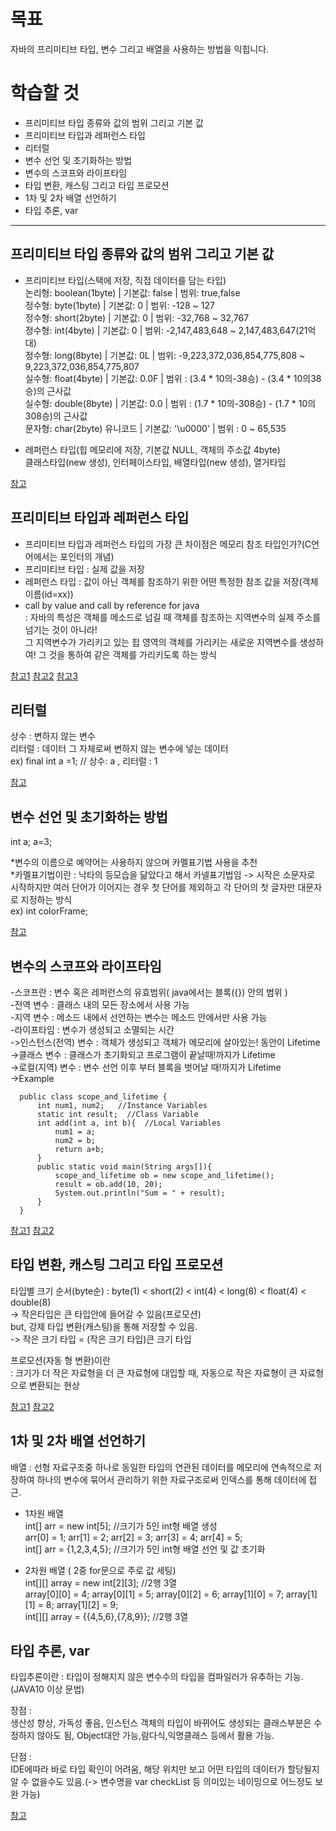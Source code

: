 # 목표
자바의 프리미티브 타입, 변수 그리고 배열을 사용하는 방법을 익힙니다.

# 학습할 것
- 프리미티브 타입 종류와 값의 범위 그리고 기본 값
- 프리미티브 타입과 레퍼런스 타입
- 리터럴
- 변수 선언 및 초기화하는 방법
- 변수의 스코프와 라이프타임
- 타입 변환, 캐스팅 그리고 타입 프로모션
- 1차 및 2차 배열 선언하기
- 타입 추론, var


- - -

## 프리미티브 타입 종류와 값의 범위 그리고 기본 값

- 프리미티브 타입(스택에 저장, 직접 데이터를 담는 타입)  
논리형: boolean(1byte) | 기본값: false | 범위: true,false  
정수형: byte(1byte) | 기본값: 0 | 범위: -128 ~ 127  
정수형: short(2byte) | 기본값: 0 | 범위: -32,768 ~ 32,767  
정수형: int(4byte) | 기본값: 0 | 범위: -2,147,483,648 ~ 2,147,483,647(21억대)  
정수형: long(8byte) | 기본값: 0L | 범위: -9,223,372,036,854,775,808 ~ 9,223,372,036,854,775,807  
실수형: float(4byte) | 기본값: 0.0F | 범위 : (3.4 * 10의-38승) - (3.4 * 10의38승)의 근사값  
실수형: double(8byte) | 기본값: 0.0 | 범위 : (1.7 * 10의-308승) - (1.7 * 10의308승)의 근사값  
문자형: char(2byte) 유니코드 | 기본값: '\u0000' | 범위 : 0 ~ 65,535  

- 레퍼런스 타입(힙 메모리에 저장, 기본값 NULL, 객체의 주소값 4byte)  
클래스타입(new 생성), 인터페이스타입, 배열타입(new 생성), 열거타입  

[참고](https://gbsb.tistory.com/6)

## 프리미티브 타입과 레퍼런스 타입

- 프리미티브 타입과 레퍼런스 타입의 가장 큰 차이점은 메모리 참조 타입인가?(C언어에서는 포인터의 개념)  
- 프리미티브 타입 : 실제 값을 저장  
- 레퍼런스 타입 : 값이 아닌 객체를 참조하기 위한 어떤 특정한 참조 값을 저장(객체이름(id=xx))  
- call by value and call by reference for java  
: 자바의 특성은 객체를 메소드로 넘길 때 객체를 참조하는 지역변수의 실제 주소를 넘기는 것이 아니라!  
그 지역변수가 가리키고 있는 힙 영역의 객체를 가리키는 새로운 지역변수를 생성하여! 그 것을 통하여 같은 객체를 가리키도록 하는 방식  


[참고1](https://m.blog.naver.com/PostView.nhn?blogId=highkrs&logNo=220242895539&proxyReferer=https:%2F%2Fwww.google.com%2F)
[참고2](https://blog.naver.com/PostView.nhn?blogId=chogahui05&logNo=221483768407&categoryNo=16&parentCategoryNo=14&viewDate=&currentPage=&postListTopCurrentPage=&isAfterWrite=true)
[참고3](https://hyoje420.tistory.com/6)

## 리터럴
상수 : 변하지 않는 변수  
리터럴 : 데이터 그 자체로써 변하지 않는 변수에 넣는 데이터  
ex) final int a =1; // 상수: a , 리터럴 : 1

[참고](https://mommoo.tistory.com/14)

## 변수 선언 및 초기화하는 방법
int a;
a=3;

*변수의 이름으로 예약어는 사용하지 않으며 카멜표기법 사용을 추천  
*카멜표기법이란 : 낙타의 등모습을 닮았다고 해서 카넬표기법임 -> 시작은 소문자로 시작하지만 여러 단어가 이어지는 경우 첫 단어를 제외하고 각 단어의 첫 글자만 대문자로 지정하는 방식  
ex) int colorFrame;

[참고](http://blog.naver.com/PostView.nhn?blogId=jhnyang&logNo=221574080889)

## 변수의 스코프와 라이프타임

-스코프란 : 변수 혹은 레퍼런스의 유효범위( java에서는 블록({}) 안의 범위 )  
-전역 변수 : 클래스 내의 모든 장소에서 사용 가능  
-지역 변수 : 메소드 내에서 선언하는 변수는 메소드 안에서만 사용 가능  
-라이프타임 : 변수가 생성되고 소멸되는 시간  
 ->인스턴스(전역) 변수 : 객체가 생성되고 객체가 메모리에 살아있는! 동안이 Lifetime  
 ->클래스 변수 : 클래스가 초기화되고 프로그램이 끝날때!까지가 Lifetime  
 ->로컬(지역) 변수 : 변수 선언 이후 부터 블록을 벗어날 때!까지가 Lifetime  
  ->Example  
  ```
    public class scope_and_lifetime {
        int num1, num2;   //Instance Variables
        static int result;  //Class Variable
        int add(int a, int b){  //Local Variables
            num1 = a;
            num2 = b;
            return a+b;
        }
        public static void main(String args[]){
            scope_and_lifetime ob = new scope_and_lifetime();
            result = ob.add(10, 20);
            System.out.println("Sum = " + result);
        }
    }
   ```
   
[참고1](https://velog.io/@dion/%EB%B0%B1%EA%B8%B0%EC%84%A0%EB%8B%98-%EC%98%A8%EB%9D%BC%EC%9D%B8-%EC%8A%A4%ED%84%B0%EB%94%94-2%EC%A3%BC%EC%B0%A8-%EC%9E%90%EB%B0%94-%EB%8D%B0%EC%9D%B4%ED%84%B0-%ED%83%80%EC%9E%85-%EB%B3%80%EC%88%98-%EA%B7%B8%EB%A6%AC%EA%B3%A0-%EB%B0%B0%EC%97%B4#%EB%B3%80%EC%88%98%EC%9D%98-%EC%8A%A4%EC%BD%94%ED%94%84%EC%99%80-%EB%9D%BC%EC%9D%B4%ED%94%84%ED%83%80%EC%9E%84)
[참고2](https://www.learningjournal.guru/article/programming-in-java/scope-and-lifetime-of-a-variable/)

## 타입 변환, 캐스팅 그리고 타입 프로모션

타입별 크기 순서(byte순) : byte(1) < short(2) < int(4) < long(8) < float(4) < double(8)  
-> 작은타입은 큰 타입안에 들어갈 수 있음(프로모션)  
but, 강제 타입 변환(캐스팅)을 통해 저장할 수 있음.  
-> 작은 크기 타입 = (작은 크기 타입)큰 크기 타입  

프로모션(자동 형 변환)이란   
: 크기가 더 작은 자료형을 더 큰 자료형에 대입할 때, 자동으로 작은 자료형이 큰 자료형으로 변환되는 현상  

[참고1](https://kephilab.tistory.com/27)
[참고2](https://m.blog.naver.com/PostView.nhn?blogId=haejoon90&logNo=220781157092&proxyReferer=https:%2F%2Fwww.google.com%2F)

## 1차 및 2차 배열 선언하기

배열 : 선형 자료구조중 하나로 동일한 타입의 연관된 데이터를 메모리에 연속적으로 저장하여 하나의 변수에 묶어서 관리하기 위한 자료구조로써 인덱스를 통해 데이터에 접근.  

- 1차원 배열  
int[] arr = new int[5]; //크기가 5인 int형 배열 생성  
arr[0] = 1; arr[1] = 2; arr[2] = 3; arr[3] = 4; arr[4] = 5;  
int[] arr = {1,2,3,4,5}; //크기가 5인 int형 배열 선언 및 값 초기화  

- 2차원 배열 ( 2중 for문으로 주로 값 세팅)  
int[][] array = new int[2][3]; //2행 3열  
array[0][0] = 4; array[0][1] = 5; array[0][2] = 6; array[1][0] = 7; array[1][1] = 8; array[1][2] = 9;  
int[][] array = {{4,5,6},{7,8,9}}; //2행 3열  


## 타입 추론, var

타입추론이란 : 타입이 정해지지 않은 변수수의 타입을 컴파일러가 유추하는 기능.(JAVA10 이상 문법)  

장점 :  
생산성 향상, 가독성 좋음, 인스턴스 객체의 타입이 바뀌어도 생성되는 클래스부분은 수정하지 않아도 됨, Object대안 가능,람다식,익명클래스 등에서 활용 가능.  

단점 :  
IDE에따라 바로 타입 확인이 어려움, 해당 위치만 보고 어떤 타입의 데이터가 할당될지 알 수 없을수도 있음.(-> 변수명을 var checkList 등 의미있는 네이밍으로 어느정도 보완 가능)  

[참고](https://dev.to/composite/java-10-var-3o67)





